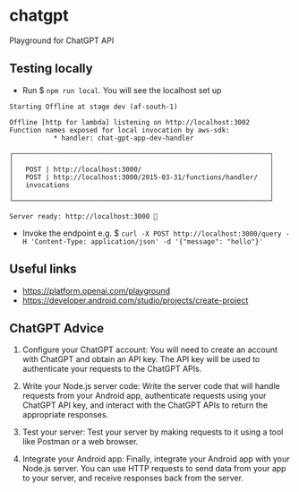 # chatgpt

Playground for ChatGPT API

## Testing locally

- Run $ `npm run local`. You will see the localhost set up

```
Starting Offline at stage dev (af-south-1)

Offline [http for lambda] listening on http://localhost:3002
Function names exposed for local invocation by aws-sdk:
           * handler: chat-gpt-app-dev-handler

┌────────────────────────────────────────────────────────────────┐
│                                                                │
│   POST | http://localhost:3000/                                │
│   POST | http://localhost:3000/2015-03-31/functions/handler/   │
│   invocations                                                  │
│                                                                │
└────────────────────────────────────────────────────────────────┘

Server ready: http://localhost:3000 🚀
```

- Invoke the endpoint e.g. $ `curl -X POST http://localhost:3000/query -H 'Content-Type: application/json' -d '{"message": "hello"}'`

## Useful links

- https://platform.openai.com/playground
- https://developer.android.com/studio/projects/create-project

## ChatGPT Advice

1. Configure your ChatGPT account: You will need to create an account with ChatGPT and obtain an API key. The API key will be used to authenticate your requests to the ChatGPT APIs.

2. Write your Node.js server code: Write the server code that will handle requests from your Android app, authenticate requests using your ChatGPT API key, and interact with the ChatGPT APIs to return the appropriate responses.

3. Test your server: Test your server by making requests to it using a tool like Postman or a web browser.

4. Integrate your Android app: Finally, integrate your Android app with your Node.js server. You can use HTTP requests to send data from your app to your server, and receive responses back from the server.
